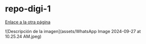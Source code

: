 # repo-digi-1

[Enlace a la otra página](README.md)

![Descripción de la imagen](assets/WhatsApp Image 2024-09-27 at 10.25.24 AM.jpeg)
